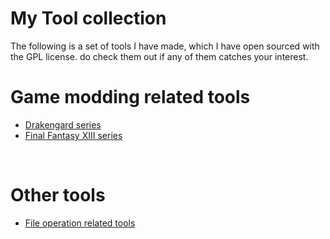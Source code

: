 # My Tool collection
The following is a set of tools I have made, which I have open sourced with the GPL license. do check them out if any of them catches your interest.
<br>

# Game modding related tools
* [Drakengard series](drakengard_series.md)
* [Final Fantasy XIII series](ffxiii_series.md)

<br>

# Other tools
* [File operation related tools](file_related_tools.md)
